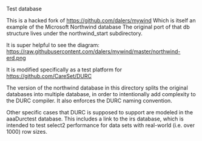 Test database

This is a hacked  fork of https://github.com/dalers/mywind
Which is itself an example of the Microsoft Northwind database
The original port of that db structure lives under the northwind_start subdirectory.

It is super helpful to see the diagram:
https://raw.githubusercontent.com/dalers/mywind/master/northwind-erd.png

It is modified specifically as a test platform for https://github.com/CareSet/DURC

The version of the northwind database in this directory splits the original databases 
into multiple database, in order to intentionally add complexity to 
the DURC compiler. It also enforces the DURC naming convention. 

Other specific cases that DURC is supposed to support are modeled in the aaaDurctest database.
This includes a link to the irs database, which is intended to test select2 performance for data sets with real-world (i.e. over 1000) row sizes. 
